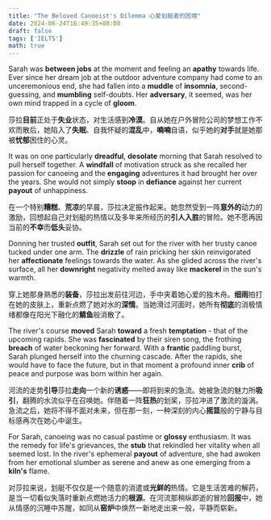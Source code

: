 ```yaml
---
title: "The Beloved Canoeist's Dilemma 心爱划艇者的困境"
date: 2024-06-24T16:49:35+08:00
draft: false
tags: ['IELTS']
math: true
---
```


Sarah was **between jobs** at the moment and feeling an **apathy** towards life. Ever since her dream job at the outdoor adventure company had come to an unceremonious end, she had fallen into a **muddle** of **insomnia**, second-guessing, and **mumbling** self-doubts. Her **adversary**, it seemed, was her own mind trapped in a cycle of **gloom**.

莎拉**目前**正处于**失业**状态，对生活感到**冷漠**。自从她在户外冒险公司的梦想工作不欢而散后，她陷入了**失眠**、自我怀疑的**混乱**中，**喃喃**自语，似乎她的**对手**就是她那被**忧郁**困住的心灵。

It was on one particularly **dreadful**, **desolate** morning that Sarah resolved to pull herself together. A **windfall** of motivation struck as she recalled her passion for canoeing and the **engaging** adventures it had brought her over the years. She would not simply **stoop** in **defiance** against her current **payout** of unhappiness.

在一个特别**糟糕**、**荒凉**的早晨，莎拉决定振作起来。她忽然受到一阵**意外的**动力的激励，回想起自己对划艇的热情以及多年来所经历的**引人入胜**的冒险。她不愿再因当前的**不幸**而**低头**妥协。

Donning her trusted **outfit**, Sarah set out for the river with her trusty canoe tucked under one arm. The **drizzle** of rain pricking her skin reinvigorated her **affectionate** feelings towards the water. As she glided across the river's surface, all her **downright** negativity melted away like **mackerel** in the sun's warmth.

穿上她那身熟悉的**装备**，莎拉出发前往河边，手中夹着她心爱的独木舟。**细雨**拍打在她的皮肤上，重新点燃了她对水的**深情**。当她滑过河面时，她所有**彻底**的消极情绪都像在阳光下融化的**鲭鱼**般消散了。

The river's course **moved** Sarah **toward** a fresh **temptation** - that of the upcoming rapids. She was **fascinated** by their siren song, the frothing **breach** of water beckoning her forward. With a **frantic** paddling burst, Sarah plunged herself into the churning cascade. After  the rapids, she would have to face the future, but in that moment a  profound inner **crib** of peace and purpose was born within her again.

河流的走势**引导**莎拉**走向**一个新的**诱惑**——即将到来的急流。她被急流的魅力所**吸引**，翻腾的水流似乎在召唤她。伴随着一阵**狂热**的划桨，莎拉冲进了激流的漩涡。急流之后，她将不得不面对未来，但在那一刻，一种深刻的内心**摇篮**般的宁静与目标感再次在她心中诞生。

For Sarah, canoeing was no casual pastime or **glossy** enthusiasm. It was the remedy for life's grievances, the **stub** that rekindled her vitality when all seemed lost. In the river's ephemeral **payout** of adventure, she had awoken from her emotional slumber as serene and anew as one emerging from a **kiln's** flame.

对莎拉来说，划艇不仅仅是一个随意的消遣或**光鲜的**热情。它是生活苦难的解药，是当一切看似失落时重新点燃她活力的**根源**。在河流那稍纵即逝的冒险**回报**中，她从情感的沉睡中苏醒，如同从**窑炉**中焕然一新地走出来一般，平静而崭新。

